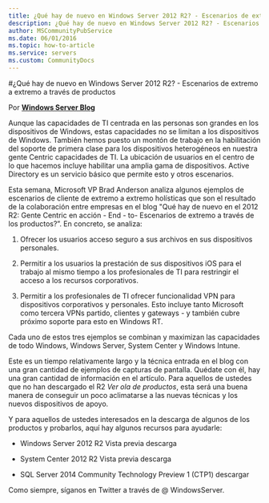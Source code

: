 ```yaml
---
title: ¿Qué hay de nuevo en Windows Server 2012 R2? - Escenarios de extremo a extremo a través de productos
description: ¿Qué hay de nuevo en Windows Server 2012 R2? - Escenarios de extremo a extremo a través de productos
author: MSCommunityPubService
ms.date: 06/01/2016
ms.topic: how-to-article
ms.service: servers
ms.custom: CommunityDocs
---
```






#¿Qué hay de nuevo en Windows Server 2012 R2? - Escenarios de extremo a extremo a través de productos

Por [**Windows Server
Blog**](http://blogs.technet.com/b/windowsserver/archive/2013/07/18/what-s-new-in-windows-server-2012-r2-end-to-end-scenarios-across-products.aspx)

Aunque las capacidades de TI centrada en las personas son grandes en los
dispositivos de Windows, estas capacidades no se limitan a los
dispositivos de Windows. También hemos puesto un montón de trabajo en la
habilitación del soporte de primera clase para los dispositivos
heterogéneos en nuestra gente Centric capacidades de TI. La ubicación de
usuarios en el centro de lo que hacemos incluye habilitar una amplia
gama de dispositivos. Active Directory es un servicio básico que permite
esto y otros escenarios.

Esta semana, Microsoft VP Brad Anderson analiza algunos ejemplos de
escenarios de cliente de extremo a extremo holísticas que son el
resultado de la colaboración entre empresas en el blog "Qué hay de nuevo
en el 2012 R2: Gente Centric en acción - End - to- Escenarios de extremo
a través de los productos?”. En concreto, se analiza:

1.  Ofrecer los usuarios acceso seguro a sus archivos en sus
    dispositivos personales.

2.  Permitir a los usuarios la prestación de sus dispositivos iOS para
    el trabajo al mismo tiempo a los profesionales de TI para restringir
    el acceso a los recursos corporativos.

3.  Permitir a los profesionales de TI ofrecer funcionalidad VPN para
    dispositivos corporativos y personales. Esto incluye tanto Microsoft
    como tercera VPNs partido, clientes y gateways - y también cubre
    próximo soporte para esto en Windows RT.


Cada uno de estos tres ejemplos se combinan y maximizan las capacidades
de todo Windows, Windows Server, System Center y Windows Intune.

Este es un tiempo relativamente largo y la técnica entrada en el blog
con una gran cantidad de ejemplos de capturas de pantalla. Quédate con
él, hay una gran cantidad de información en el artículo. Para aquellos
de ustedes que no han descargado el R2 *Ver ola de productos*, esta será
una buena manera de conseguir un poco aclimatarse a las nuevas técnicas
y los nuevos dispositivos de apoyo.

Y para aquellos de ustedes interesados ​​en la descarga de algunos de
los productos y probarlos, aquí hay algunos recursos para ayudarle:

- Windows Server 2012 R2 Vista previa descarga

- System Center 2012 R2 Vista previa descarga

- SQL Server 2014 Community Technology Preview 1 (CTP1) descargar
  

Como siempre, síganos en Twitter a través de @ WindowsServer.


